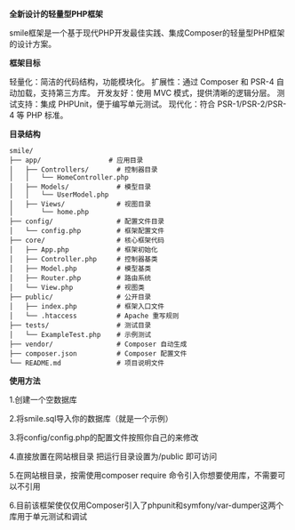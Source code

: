 **全新设计的轻量型PHP框架**

smile框架是一个基于现代PHP开发最佳实践、集成Composer的轻量型PHP框架的设计方案。

**框架目标**

轻量化：简洁的代码结构，功能模块化。
扩展性：通过 Composer 和 PSR-4 自动加载，支持第三方库。
开发友好：使用 MVC 模式，提供清晰的逻辑分层。
测试支持：集成 PHPUnit，便于编写单元测试。
现代化：符合 PSR-1/PSR-2/PSR-4 等 PHP 标准。

**目录结构**

```
smile/
├── app/                 # 应用目录
│   ├── Controllers/       # 控制器目录
│   │   └── HomeController.php
│   ├── Models/            # 模型目录
│   │   └── UserModel.php
│   ├── Views/             # 视图目录
│       └── home.php
├── config/                # 配置文件目录
│   └── config.php         # 框架配置文件
├── core/                  # 核心框架代码
│   ├── App.php            # 框架初始化
│   ├── Controller.php     # 控制器基类
│   ├── Model.php          # 模型基类
│   ├── Router.php         # 路由系统
│   └── View.php           # 视图类
├── public/                # 公开目录
│   ├── index.php          # 框架入口文件
│   └── .htaccess          # Apache 重写规则
├── tests/                 # 测试目录
│   └── ExampleTest.php    # 示例测试
├── vendor/                # Composer 自动生成
├── composer.json          # Composer 配置文件
└── README.md              # 项目说明文件
```

**使用方法**

1.创建一个空数据库

2.将smile.sql导入你的数据库（就是一个示例）

3.将config/config.php的配置文件按照你自己的来修改

4.直接放置在网站根目录 把运行目录设置为/public 即可访问

5.在网站根目录，按需使用composer require 命令引入你想要使用库，不需要可以不引用

6.目前该框架使仅仅用Composer引入了phpunit和symfony/var-dumper这两个库用于单元测试和调试